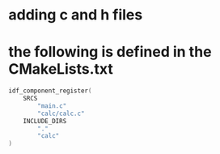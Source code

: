 # adding c and h files

# the following is defined in the CMakeLists.txt
```c
idf_component_register(
    SRCS 
        "main.c"
        "calc/calc.c"
    INCLUDE_DIRS 
        "."
        "calc"
)

```